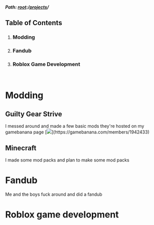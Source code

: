 ##### Path: [root](https://greenj.net):/[projects](https://greenj.net/projects)/

## Table of Contents
1. ### Modding
2. ### Fandub
3. ### Roblox Game Development

‏‏‎ ‎

# Modding

## Guilty Gear Strive

I messed around and made a few basic mods they're hosted on my gamebanana page 
[![]("https://images.gamebanana.com/img/av/60e70b88b5e19.png")](https://gamebanana.com/members/1942433)


## Minecraft

I made some mod packs and plan to make some mod packs


# Fandub 

Me and the boys fuck around and did a fandub


# Roblox game development